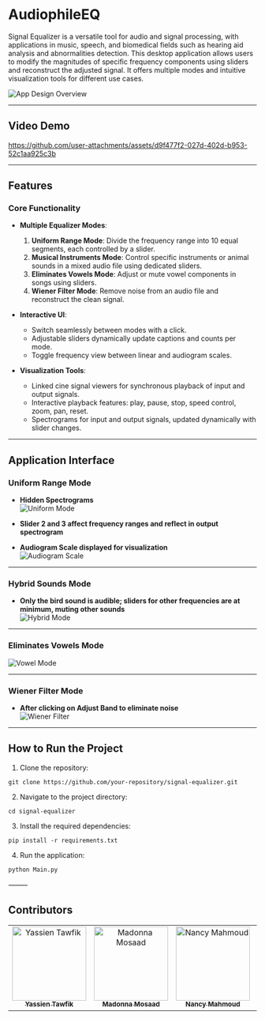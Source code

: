 # **AudiophileEQ**

Signal Equalizer is a versatile tool for audio and signal processing, with applications in music, speech, and biomedical fields such as hearing aid analysis and abnormalities detection. This desktop application allows users to modify the magnitudes of specific frequency components using sliders and reconstruct the adjusted signal. It offers multiple modes and intuitive visualization tools for different use cases.

![App Design Overview](https://github.com/user-attachments/assets/9d02efe0-0fa9-4b17-9eca-d4f69d7c0b2c)


---

## **Video Demo**

https://github.com/user-attachments/assets/d9f477f2-027d-402d-b953-52c1aa925c3b

---

## **Features**

### **Core Functionality**
- **Multiple Equalizer Modes**:
  1. **Uniform Range Mode**: Divide the frequency range into 10 equal segments, each controlled by a slider.  
  2. **Musical Instruments Mode**: Control specific instruments or animal sounds in a mixed audio file using dedicated sliders.  
  3. **Eliminates Vowels Mode**: Adjust or mute vowel components in songs using sliders.  
  4. **Wiener Filter Mode**: Remove noise from an audio file and reconstruct the clean signal.  

- **Interactive UI**:
  - Switch seamlessly between modes with a click.  
  - Adjustable sliders dynamically update captions and counts per mode.  
  - Toggle frequency view between linear and audiogram scales.  

- **Visualization Tools**:
  - Linked cine signal viewers for synchronous playback of input and output signals.  
  - Interactive playback features: play, pause, stop, speed control, zoom, pan, reset.  
  - Spectrograms for input and output signals, updated dynamically with slider changes.  

---

## **Application Interface**

### **Uniform Range Mode**
- **Hidden Spectrograms**  
![Uniform Mode](https://github.com/user-attachments/assets/e843b1ce-948b-46ad-8fcd-2b6c7a5efd25)

- **Slider 2 and 3 affect frequency ranges and reflect in output spectrogram**  
- **Audiogram Scale displayed for visualization**  
![Audiogram Scale](https://github.com/user-attachments/assets/ef53bfa8-48b5-4c85-a8cd-8d4ac55529f0)

---

### **Hybrid Sounds Mode**
- **Only the bird sound is audible; sliders for other frequencies are at minimum, muting other sounds**  
![Hybrid Mode](https://github.com/user-attachments/assets/6b1dc2cf-82fd-4c4b-9a6c-86da3f0f8498)

---

### **Eliminates Vowels Mode**  
![Vowel Mode](https://github.com/user-attachments/assets/ed7776e4-d70c-4848-b3d9-83d33db03882)

---

### **Wiener Filter Mode**
- **After clicking on Adjust Band to eliminate noise**  
![Wiener Filter](https://github.com/user-attachments/assets/685132b5-29a3-478b-9fd0-efbef90e2e67)

---

## **How to Run the Project**

1. Clone the repository:
 ```
 git clone https://github.com/your-repository/signal-equalizer.git
 ```

2.	Navigate to the project directory:
   ```
   cd signal-equalizer
   ```



3.	Install the required dependencies:
   ```
   pip install -r requirements.txt
   ```


4.	Run the application:
   ```
   python Main.py
   ```
   
⸻

## **Contributors**

<div>
<table align="center">
  <tr>
        <td align="center">
      <a href="https://github.com/YassienTawfikk" target="_blank">
        <img src="https://avatars.githubusercontent.com/u/126521373?v=4" width="150px;" alt="Yassien Tawfik"/>
        <br />
        <sub><b>Yassien Tawfik</b></sub>
      </a>
    </td>
    <td align="center">
      <a href="https://github.com/madonna-mosaad" target="_blank">
        <img src="https://avatars.githubusercontent.com/u/127048836?v=4" width="150px;" alt="Madonna Mosaad"/>
        <br />
        <sub><b>Madonna Mosaad</b></sub>
      </a>
    </td>
        <td align="center">
      <a href="https://github.com/nancymahmoud1" target="_blank">
        <img src="https://avatars.githubusercontent.com/u/125357872?v=4" width="150px;" alt="Nancy Mahmoud"/>
        <br />
        <sub><b>Nancy Mahmoud</b></sub>
      </a>
    </td>
        <td align="center">
      <a href="https://github.com/yousseftaha167" target="_blank">
        <img src="https://avatars.githubusercontent.com/u/128304243?v=4" width="150px;" alt="Youssef Taha"/>
        <br />
        <sub><b>Youssef Taha</b></sub>
      </a>
    </td>    
  </tr>
</table>
</div>
